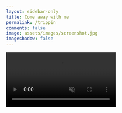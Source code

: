 ```yaml
---
layout: sidebar-only
title: Come away with me
permalink: /trippin
comments: false
image: assets/images/screenshot.jpg
imageshadow: false
---
```


<div class="video-container position-relative">

  <!-- The video -->
  <video autoplay muted loop id="tripVideo">
    <source src="assets/video/beach-w-man.mp4" type="video/mp4">
  </video>

  <div class="video-selector">
    <i class="fas fa-cloud-sun" data-video="assets/video/beach-w-man.mp4"></i>
    <i class="fas fa-mountain" data-video="assets/video/sea-sunset.mp4"></i>
    <i class="fas fa-umbrella-beach" data-video="assets/video/palms.mp4"></i>
    <i class="fas fa-water" data-video="assets/video/sea-boat.mp4"></i>
  </div>

</div>
